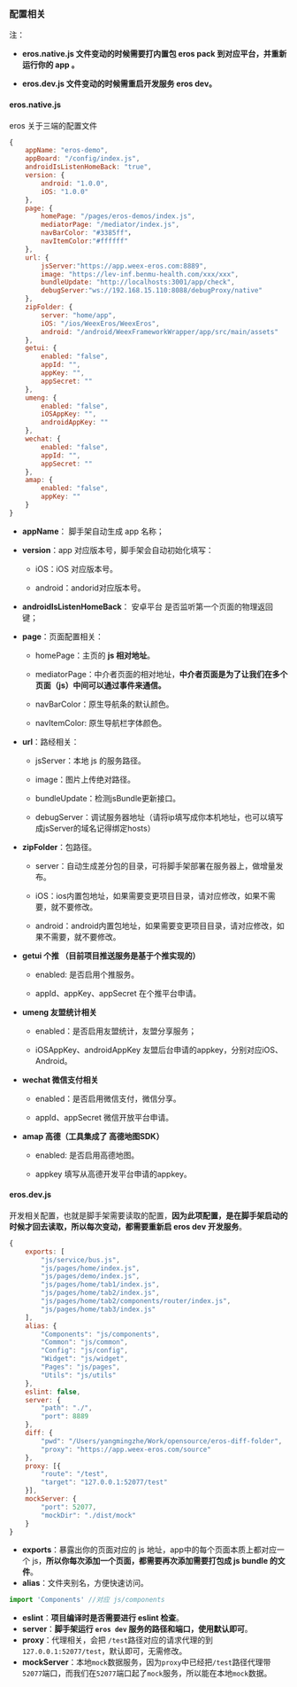 

### 配置相关


注：

* **eros.native.js 文件变动的时候需要打内置包 eros pack 到对应平台，并重新运行你的 app 。**

* **eros.dev.js 文件变动的时候需重启开发服务 eros dev。**

#### eros.native.js

eros 关于三端的配置文件

```javascript
{
    appName: "eros-demo",
    appBoard: "/config/index.js",
    androidIsListenHomeBack: "true",
    version: {
        android: "1.0.0",
        iOS: "1.0.0"
    },
    page: {
        homePage: "/pages/eros-demos/index.js",
        mediatorPage: "/mediator/index.js",
        navBarColor: "#3385ff"，
        navItemColor:"#ffffff"
    },
    url: {
        jsServer:"https://app.weex-eros.com:8889",
        image: "https://lev-inf.benmu-health.com/xxx/xxx",
        bundleUpdate: "http://localhosts:3001/app/check",
        debugServer:"ws://192.168.15.110:8088/debugProxy/native"
    },
    zipFolder: {
        server: "home/app",
        iOS: "/ios/WeexEros/WeexEros",
        android: "/android/WeexFrameworkWrapper/app/src/main/assets"
    },
    getui: {
        enabled: "false",
        appId: "",
        appKey: "",
        appSecret: ""
    },
    umeng: {
        enabled: "false",
        iOSAppKey: "",
        androidAppKey: ""
    },
    wechat: {
        enabled: "false",
        appId: "",
        appSecret: ""
    },
    amap: {
        enabled: "false",
        appKey: ""
    }
}
```

* **appName**： 脚手架自动生成 app 名称；

* **version**：app 对应版本号，脚手架会自动初始化填写：

  * iOS：iOS 对应版本号。

  * android：andorid对应版本号。
* **androidIsListenHomeBack**： 安卓平台 是否监听第一个页面的物理返回键；
* **page**：页面配置相关：

  * homePage：主页的 **js 相对地址**。

  * mediatorPage：中介者页面的相对地址，**中介者页面是为了让我们在多个页面（js）中间可以通过事件来通信。**

  * navBarColor：原生导航条的默认颜色。

  * navItemColor:  原生导航栏字体颜色。

* **url**：路经相关：

  * jsServer：本地 js 的服务路径。

  * image：图片上传绝对路径。
  
  * bundleUpdate：检测jsBundle更新接口。

  * debugServer：调试服务器地址（请将ip填写成你本机地址，也可以填写成jsServer的域名记得绑定hosts）

* **zipFolder**：包路径。

  * server：自动生成差分包的目录，可将脚手架部署在服务器上，做增量发布。

  * iOS：ios内置包地址，如果需要变更项目目录，请对应修改，如果不需要，就不要修改。

  * android：android内置包地址，如果需要变更项目目录，请对应修改，如果不需要，就不要修改。

* **getui 个推 （目前项目推送服务是基于个推实现的）**

  * enabled: 是否启用个推服务。

  * appId、appKey、appSecret 在个推平台申请。

* **umeng 友盟统计相关**

  * enabled：是否启用友盟统计，友盟分享服务；

  * iOSAppKey、androidAppKey  友盟后台申请的appkey，分别对应iOS、Android。

* **wechat 微信支付相关**

  * enabled：是否启用微信支付，微信分享。

  * appId、appSecret 微信开放平台申请。

* **amap 高德（工具集成了 高德地图SDK）**

  * enabled: 是否启用高德地图。

  * appkey 填写从高德开发平台申请的appkey。

#### eros.dev.js

开发相关配置，也就是脚手架需要读取的配置，**因为此项配置，是在脚手架启动的时候才回去读取，所以每次变动，都需要重新启 eros dev 开发服务**。

```javascript
{
    exports: [
        "js/service/bus.js",
        "js/pages/home/index.js",
        "js/pages/demo/index.js",
        "js/pages/home/tab1/index.js",
        "js/pages/home/tab2/index.js",
        "js/pages/home/tab2/components/router/index.js",
        "js/pages/home/tab3/index.js"
    ],
    alias: {
        "Components": "js/components",
        "Common": "js/common",
        "Config": "js/config",
        "Widget": "js/widget",
        "Pages": "js/pages",
        "Utils": "js/utils"
    },
    eslint: false,
    server: { 
        "path": "./", 
        "port": 8889 
    },
    diff: {
        "pwd": "/Users/yangmingzhe/Work/opensource/eros-diff-folder",
        "proxy": "https://app.weex-eros.com/source"
    },
    proxy: [{ 
        "route": "/test", 
        "target": "127.0.0.1:52077/test" 
    }],
    mockServer: { 
        "port": 52077, 
        "mockDir": "./dist/mock" 
    }
}
```

* **exports**：暴露出你的页面对应的 js 地址，app中的每个页面本质上都对应一个 js，**所以你每次添加一个页面，都需要再次添加需要打包成 js bundle 的文件**。
* **alias**：文件夹别名，方便快速访问。

```js
import 'Components' //对应 js/components
```
* **eslint**：**项目编译时是否需要进行 eslint 检查**。
* **server**：**脚手架运行 `eros dev` 服务的路径和端口，使用默认即可**。
* **proxy**：代理相关，会把 `/test`路径对应的请求代理的到 `127.0.0.1:52077/test`，默认即可，无需修改。
* **mockServer**：本地`mock`数据服务，因为`proxy`中已经把`/test`路径代理带`52077`端口，而我们在`52077`端口起了`mock`服务，所以能在本地`mock`数据。



